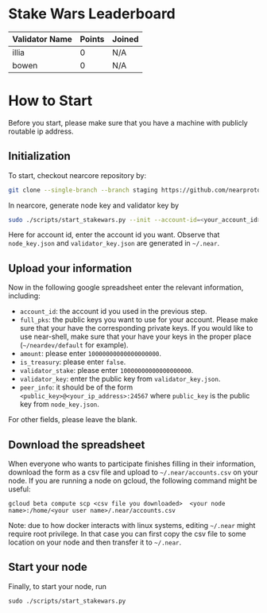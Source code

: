# Stake Wars Leaderboard

| Validator Name        | Points   | Joined |
| --------------------- | -------- | ------ |
| illia                 | 0        |  N/A   |
| bowen                 | 0        |  N/A   |


# How to Start

Before you start, please make sure that you have a machine with
publicly routable ip address.


## Initialization
To start, checkout nearcore repository by:
```bash
git clone --single-branch --branch staging https://github.com/nearprotocol/nearcore.git
```

In nearcore, generate node key and validator key by
```bash
sudo ./scripts/start_stakewars.py --init --account-id=<your_account_id>
```
Here for account id, enter the account id you want.
Observe that `node_key.json` and `validator_key.json` are
generated in `~/.near`.

## Upload your information

Now in the following google spreadsheet enter the relevant information, including:
* `account_id`: the account id you used in the previous step.
* `full_pks`: the public keys you want to use for your account. Please make sure
that your have the corresponding private keys. If you would like to use near-shell, make
sure that your have your keys in the proper place (`~/neardev/default` for example).
* `amount`: please enter `10000000000000000000`.
* `is_treasury`: please enter `false`.
* `validator_stake`: please enter `10000000000000000000`.
* `validator_key`: enter the public key from `validator_key.json`.
* `peer_info`: it should be of the form `<public_key>@<your_ip_address>:24567` where
`public_key` is the public key from `node_key.json`.

For other fields, please leave the blank.

## Download the spreadsheet

When everyone who wants to participate finishes filling in their information,
download the form as a csv file and upload to `~/.near/accounts.csv` on your node. 
If you are running a node on gcloud, the following command might be useful:
```
gcloud beta compute scp <csv file you downloaded>  <your node name>:/home/<your user name>/.near/accounts.csv
```
Note: due to how docker interacts with linux systems, editing `~/.near` might
require root privilege. In that case you can first copy the csv file to some location
on your node and then transfer it to `~/.near`.

## Start your node
Finally, to start your node, run
```
sudo ./scripts/start_stakewars.py
```
